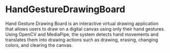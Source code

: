 # HandGestureDrawingBoard
 Hand Gesture Drawing Board is an interactive virtual drawing application that allows users to draw on a digital canvas using only their hand gestures. Using OpenCV and MediaPipe, the system detects hand movements and translates them into drawing actions such as drawing, erasing, changing colors, and clearing the canvas.

